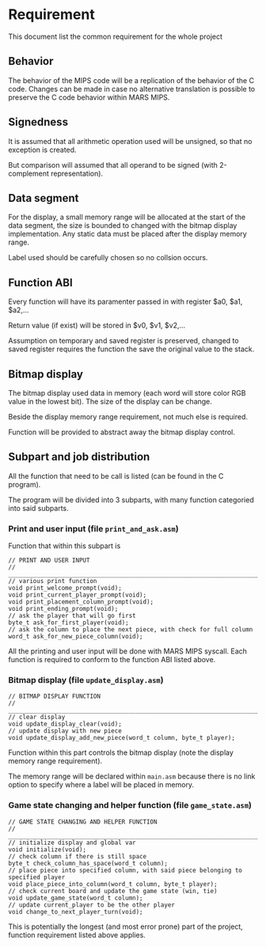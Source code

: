 # Requirement

This document list the common requirement for the whole project

## Behavior

The behavior of the MIPS code will be a replication of the behavior of the C code. Changes can be
made in case no alternative translation is possible to preserve the C code behavior within MARS MIPS.

## Signedness

It is assumed that all arithmetic operation used will be unsigned, so that no exception is created.

But comparison will assumed that all operand to be signed (with 2-complement representation).

## Data segment

For the display, a small memory range will be allocated at the start of the data segment, the size
is bounded to changed with the bitmap display implementation. Any static data must be placed after
the display memory range.

Label used should be carefully chosen so no collsion occurs.

## Function ABI

Every function will have its paramenter passed in with register $a0, $a1, $a2,...

Return value (if exist) will be stored in $v0, $v1, $v2,...

Assumption on temporary and saved register is preserved, changed to saved register requires the
function the save the original value to the stack.

## Bitmap display

The bitmap display used data in memory (each word will store color RGB value in the lowest bit).
The size of the display can be change.

Beside the display memory range requirement, not much else is required.

Function will be provided to abstract away the bitmap display control.

## Subpart and job distribution

All the function that need to be call is listed (can be found in the C program).

The program will be divided into 3 subparts, with many function categoried into said subparts.

### Print and user input (file `print_and_ask.asm`)

Function that within this subpart is

```{.c}
// PRINT AND USER INPUT
// ____________________________________________________________________________
// various print function
void print_welcome_prompt(void);
void print_current_player_prompt(void);
void print_placement_column_prompt(void);
void print_ending_prompt(void);
// ask the player that will go first
byte_t ask_for_first_player(void);
// ask the column to place the next piece, with check for full column
word_t ask_for_new_piece_column(void);
```

All the printing and user input will be done with MARS MIPS syscall. Each function is required
to conform to the function ABI listed above.

### Bitmap display (file `update_display.asm`)

```{.c}
// BITMAP DISPLAY FUNCTION
// ____________________________________________________________________________
// clear display
void update_display_clear(void);
// update display with new piece
void update_display_add_new_piece(word_t column, byte_t player);
```

Function within this part controls the bitmap display (note the display memory range requirement).

The memory range will be declared within `main.asm` because there is no link option to specify
where a label will be placed in memory.

### Game state changing and helper function (file `game_state.asm`)

```{.c}
// GAME STATE CHANGING AND HELPER FUNCTION
// ____________________________________________________________________________
// initialize display and global var
void initialize(void);
// check column if there is still space
byte_t check_column_has_space(word_t column);
// place piece into specified column, with said piece belonging to specified player
void place_piece_into_column(word_t column, byte_t player);
// check current board and update the game state (win, tie)
void update_game_state(word_t column);
// update current_player to be the other player
void change_to_next_player_turn(void);
```

This is potentially the longest (and most error prone) part of the project, function requirement
listed above applies.
